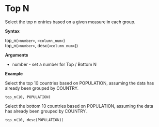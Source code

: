 # Top N

Select the top n entries based on a given measure in each group.

**Syntax**  

top_n(```<number>```, ```<column_num>```)  
top_n(```<number>```, desc(```<column_num>```))

**Arguments**  

- number - set a number for Top / Bottom N


**Example**  

Select the top 10 countries based on POPULATION, assuming the data has already been grouped by COUNTRY.
```
top_n(10, POPULATION)  
```

Select the bottom 10 countries based on POPULATION, assuming the data has already been grouped by COUNTRY.
```
top_n(10, desc(POPULATION))  
``` 